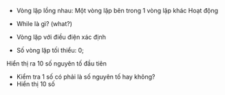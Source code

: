 - Vòng lặp lồng nhau:
    Một vòng lặp bên trong 1 vòng lặp khác
    Hoạt động

- While là gì? (what?)
- Vòng lặp với điều điện xác định
- Số vòng lặp tối thiểu: 0;

Hiển thị ra 10 số nguyên tố đầu tiên
- Kiểm tra 1 số có phải là số nguyên tố hay không?
- Hiển thị 10 số
